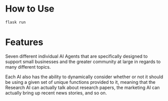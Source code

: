 # How to Use

`flask run`

# Features

Seven different individual AI Agents that are specifically designed to support small businesses and the greater community at large in regards to many different topics.

Each AI also has the ability to dynamically consider whether or not it should be using a given set of unique functions provided to it, meaning that the Research AI can actually talk about research papers, the marketing AI can actually bring up recent news stories, and so on.